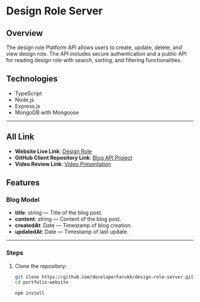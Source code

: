 
# Design Role Server

## Overview

The design role Platform API allows users to create, update, delete, and view design role. The API includes secure authentication and a public API for reading design role with search, sorting, and filtering functionalities.

## Technologies

- TypeScript
- Node.js
- Express.js
- MongoDB with Mongoose

---

## All Link
- **Website Live Link**: [Design Role](https://blog-project-2059.vercel.app)
- **GitHub Client Repository Link**: [Blog API Project](https://github.com/Apollo-Level2-Web-Dev/b4-assignment-3)
- **Video Review Link**: [Video Presentation](https://drive.google.com/file/d/1yQAq8_xwQZgoJ15Fi1cNhRQLdzg4Gm3I/view?usp=sharing)



## Features



### Blog Model
- **title**: string — Title of the blog post.
- **content**: string — Content of the blog post.
- **createdAt**: Date — Timestamp of blog creation.
- **updatedAt**: Date — Timestamp of last update.

---

### Steps
1. Clone the repository:
   ```bash
   git clone https://github.com/developerFarukk/design-role-server.git
   cd portfolio-website

   npm install